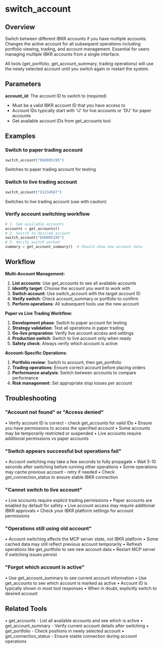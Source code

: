 # switch_account

## Overview
Switch between different IBKR accounts if you have multiple accounts. Changes the active account
for all subsequent operations including portfolio viewing, trading, and account management.
Essential for users managing multiple IBKR accounts from a single interface.

All tools (get_portfolio, get_account_summary, trading operations) will use the newly
selected account until you switch again or restart the system.

## Parameters

**account_id**: The account ID to switch to (required)
- Must be a valid IBKR account ID that you have access to
- Account IDs typically start with 'U' for live accounts or 'DU' for paper accounts
- Get available account IDs from get_accounts tool

## Examples

### Switch to paper trading account
```python
switch_account("DUH905195")
```
Switches to paper trading account for testing

### Switch to live trading account
```python
switch_account("U1234567")
```
Switches to live trading account (use with caution)

### Verify account switching workflow
```python
# 1. See available accounts
accounts = get_accounts()
# 2. Switch to desired account
switch_account("DUH905195")
# 3. Verify switch worked
summary = get_account_summary()  # Should show new account data
```

## Workflow

**Multi-Account Management:**

1. **List accounts**: Use get_accounts to see all available accounts
2. **Identify target**: Choose the account you want to work with
3. **Switch account**: Use switch_account with the target account ID
4. **Verify switch**: Check account_summary or portfolio to confirm
5. **Perform operations**: All subsequent tools use the new account

**Paper vs Live Trading Workflow:**
1. **Development phase**: Switch to paper account for testing
2. **Strategy validation**: Test all operations in paper trading
3. **Go-live preparation**: Verify live account access and settings
4. **Production switch**: Switch to live account only when ready
5. **Safety check**: Always verify which account is active

**Account-Specific Operations:**
1. **Portfolio review**: Switch to account, then get_portfolio
2. **Trading operations**: Ensure correct account before placing orders
3. **Performance analysis**: Switch between accounts to compare performance
4. **Risk management**: Set appropriate stop losses per account

## Troubleshooting

### "Account not found" or "Access denied"
• Verify account ID is correct - check get_accounts for valid IDs
• Ensure you have permissions to access the specified account
• Some accounts may be temporarily restricted or suspended
• Live accounts require additional permissions vs paper accounts

### "Switch appears successful but operations fail"
• Account switching may take a few seconds to fully propagate
• Wait 5-10 seconds after switching before running other operations
• Some operations may cache previous account - retry if needed
• Check get_connection_status to ensure stable IBKR connection

### "Cannot switch to live account"
• Live accounts require explicit trading permissions
• Paper accounts are enabled by default for safety
• Live account access may require additional IBKR approvals
• Check your IBKR platform settings for account permissions

### "Operations still using old account"
• Account switching affects the MCP server state, not IBKR platform
• Some cached data may still reflect previous account temporarily
• Refresh operations like get_portfolio to see new account data
• Restart MCP server if switching issues persist

### "Forgot which account is active"
• Use get_account_summary to see current account information
• Use get_accounts to see which account is marked as active
• Account ID is typically shown in most tool responses
• When in doubt, explicitly switch to desired account

## Related Tools
• get_accounts - List all available accounts and see which is active
• get_account_summary - Verify current account details after switching
• get_portfolio - Check positions in newly selected account
• get_connection_status - Ensure stable connection during account operations
